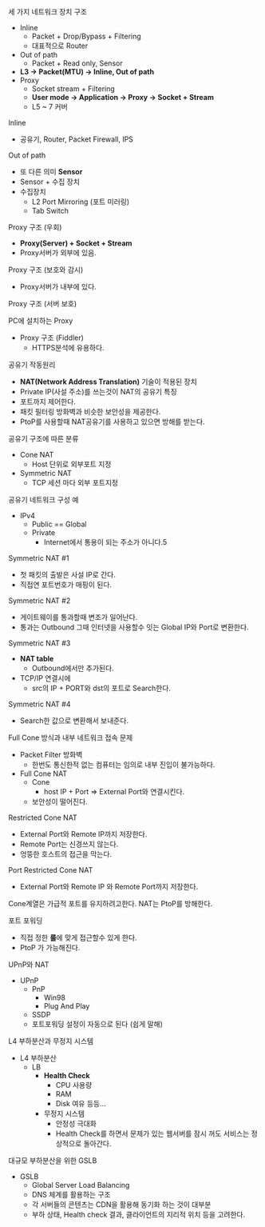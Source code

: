 세 가지 네트워크 장치 구조
- Inline
	- Packet + Drop/Bypass + Filtering
	- 대표적으로 Router
- Out of path
	- Packet + Read only, Sensor
- **L3 -> Packet(MTU) -> Inline, Out of path**
- Proxy
	- Socket stream + Filtering
	- **User mode -> Application -> Proxy -> Socket + Stream** 
	- L5 ~ 7 커버

Inline
- 공유기, Router, Packet Firewall, IPS

Out of path
- 또 다른 의미 **Sensor**
- Sensor + 수집 장치
- 수집장치
	- L2 Port Mirroring (포트 미러링)
	- Tab Switch

Proxy 구조 (우회)
- **Proxy(Server) + Socket + Stream**
- Proxy서버가 외부에 있음.

Proxy 구조 (보호와 감시)
- Proxy서버가 내부에 있다.

Proxy 구조 (서버 보호)

PC에 설치하는 Proxy
- Proxy 구조 (Fiddler)
	-  HTTPS분석에 유용하다.

공유기 작동원리
- **NAT(Network Address Translation)** 기술이 적용된 장치
- Private IP(사설 주소)를 쓰는것이 NAT의 공유기 특징
- 포트까지 제어한다.
- 패킷 필터링 방화벽과 비슷한 보안성을 제공한다.
- PtoP를 사용할때 NAT공유기를 사용하고 있으면 방해를 받는다.

공유기 구조에 따른 분류
- Cone NAT
	- Host 단위로 외부포트 지정
- Symmetric NAT
	- TCP 세션 마다 외부 포트지정

공유기 네트워크 구성 예
- IPv4
	- Public == Global
	- Private
		- Internet에서 통용이 되는 주소가 아니다.5

Symmetric NAT #1
- 첫 패킷의 출발은 사설 IP로 간다.
- 직접연 포트번호가 매핑이 된다.

Symmetric NAT #2
- 게이트웨이를 통과할때 변조가 일어난다.
- 통과는 Outbound 그때 인터넷을 사용할수 잇는 Global IP와 Port로 변환한다.

Symmetric NAT #3
- **NAT table**
	- Outbound에서만 추가된다.
- TCP/IP 연결시에
	- src의 IP + PORT와 dst의 포트로 Search한다.

Symmetric NAT #4
- Search한 값으로 변환해서 보내준다.

Full Cone 방식과 내부 네트워크 접속 문제
- Packet Filter 방화벽
	- 한번도 통신한적 없는 컴퓨터는 임의로 내부 진입이 불가능하다.
- Full Cone NAT
	- Cone
		- host IP + Port => External Port와 연결시킨다.
	- 보안성이 떨어진다.

Restricted Cone NAT
- External Port와 Remote IP까지 저장한다.
- Remote Port는 신경쓰지 않는다.
- 엉뚱한 호스트의 접근을 막는다.

Port Restricted Cone NAT
- External Port와 Remote IP 와 Remote Port까지 저장한다.

Cone계열은 가급적 포트를 유지하려고한다.
NAT는 PtoP를 방해한다.

포트 포워딩
- 직접 정한 **룰**에 맞게 접근할수 있게 한다.
- PtoP 가 가능해진다.

UPnP와 NAT
- UPnP
	- PnP
		- Win98
		- Plug And Play
	- SSDP
	- 포트포워딩 설정이 자동으로 된다 (쉽게 말해)

L4 부하분산과 무정지 시스템
- L4 부하분산
	- LB
		- **Health Check**
			- CPU 사용량
			- RAM
			- Disk 여유 등등...
		- 무정지 시스템
			- 안정성 극대화
			- Health Check를 하면서 문제가 있는 웹서버를 잠시 꺼도 서비스는 정상적으로 돌아간다.

대규모 부하분산을 위한 GSLB
- GSLB
	- Global Server Load Balancing
	- DNS 체계를 활용하는 구조
	- 각 서버들의 콘텐츠는 CDN을 활용해 동기화 하는 것이 대부분
	- 부하 상태, Health check 결과, 클라이언트의 지리적 위치 등을 고려한다.